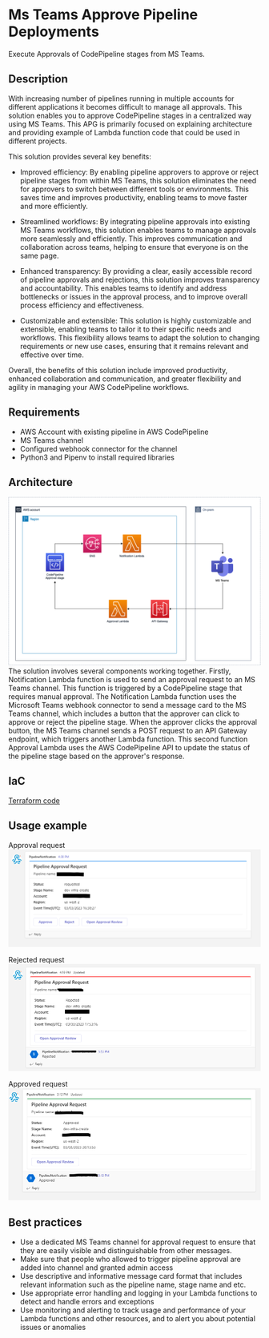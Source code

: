 # Ms Teams Approve Pipeline Deployments

Execute Approvals of CodePipeline stages from MS Teams.

## Description

With increasing number of pipelines running in multiple accounts for different applications it becomes difficult to manage all approvals. This solution enables you to approve CodePipeline stages in a centralized way using MS Teams. 
This APG is primarily focused on explaining architecture and providing example of Lambda function code that could be used in different projects.

This solution provides several key benefits:
* Improved efficiency: By enabling pipeline approvers to approve or reject pipeline stages from within MS Teams, this solution eliminates the need for approvers to switch between different tools or environments. This saves time and improves productivity, enabling teams to move faster and more efficiently.

* Streamlined workflows: By integrating pipeline approvals into existing MS Teams workflows, this solution enables teams to manage approvals more seamlessly and efficiently. This improves communication and collaboration across teams, helping to ensure that everyone is on the same page.

* Enhanced transparency: By providing a clear, easily accessible record of pipeline approvals and rejections, this solution improves transparency and accountability. This enables teams to identify and address bottlenecks or issues in the approval process, and to improve overall process efficiency and effectiveness.

* Customizable and extensible: This solution is highly customizable and extensible, enabling teams to tailor it to their specific needs and workflows. This flexibility allows teams to adapt the solution to changing requirements or new use cases, ensuring that it remains relevant and effective over time.

Overall, the benefits of this solution include improved productivity, enhanced collaboration and communication, and greater flexibility and agility in managing your AWS CodePipeline workflows.

## Requirements
  - AWS Account with existing pipeline in AWS CodePipeline
  - MS Teams channel
  - Configured webhook connector for the channel
  - Python3 and Pipenv to install required libraries

## Architecture
![approval-notification](img/approval-notification.png)
The solution involves several components working together. 
Firstly, Notification Lambda function is used to send an approval request to an MS Teams channel. This function is triggered by a CodePipeline stage that requires manual approval. The Notification Lambda function uses the Microsoft Teams webhook connector to send a message card to the MS Teams channel, which includes a button that the approver can click to approve or reject the pipeline stage. When the approver clicks the approval button, the MS Teams channel sends a POST request to an API Gateway endpoint, which triggers another Lambda function. This second function Approval Lambda uses the AWS CodePipeline API to update the status of the pipeline stage based on the approver's response.

## IaC
[Terraform code](infra/terraform/README.md)

## Usage example
Approval request
![approval-request](img/approval_request.png)

Rejected request
![rejected-request](img/rejected.png)

Approved request
![rejected-request](img/approved.png)

## Best practices
- Use a dedicated MS Teams channel for approval request to ensure that they are easily visible and distinguishable from other messages.
- Make sure that people who allowed to trigger pipeline approval are added into channel and granted admin access
- Use descriptive and informative message card format that includes relevant information such as the pipeline name, stage name and etc.
- Use appropriate error handling and logging in your Lambda functions to detect and handle errors and exceptions
- Use monitoring and alerting to track usage and performance of your Lambda functions and other resources, and to alert you about potential issues or anomalies

